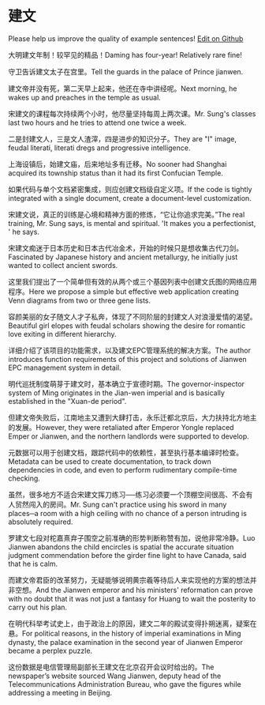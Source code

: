 # 建文

Please help us improve the quality of example sentences! [Edit on Github](https://github.com/jiyushe/jiyu-example-sentence-source/blob/main/chinese/jianwen.md)

<p><span class="chinese">大明建文年制！较罕见的精品！</span><span class="english">Daming has four-year! Relatively rare fine!</span></p>

<p><span class="chinese">守卫告诉建文太子在宫里。</span><span class="english">Tell the guards in the palace of Prince jianwen.</span></p>

<p><span class="chinese">建文帝并没有死，第二天早上起来，他还在寺中讲经呢。</span><span class="english">Next morning, he wakes up and preaches in the temple as usual.</span></p>

<p><span class="chinese">宋建文的课程每次持续两个小时，他尽量坚持每周上两次课。</span><span class="english">Mr. Sung's classes last two hours and he tries to attend one twice a week.</span></p>

<p><span class="chinese">二是封建文人，三是文人渣滓，四是进步的知识分子。</span><span class="english">They are "I" image, feudal literati, literati dregs and progressive intelligence.</span></p>

<p><span class="chinese">上海设镇后，始建文庙，后来地址多有迁移。</span><span class="english">No sooner had Shanghai acquired its township status than it had its first Confucian Temple.</span></p>

<p><span class="chinese">如果代码与单个文档紧密集成，则应创建文档级自定义项。</span><span class="english">If the code is tightly integrated with a single document, create a document-level customization.</span></p>

<p><span class="chinese">宋建文说，真正的训练是心境和精神方面的修炼，“它让你追求完美。”</span><span class="english">The real training, Mr. Sung says, is mental and spiritual. 'It makes you a perfectionist, ' he says.</span></p>

<p><span class="chinese">宋建文痴迷于日本历史和日本古代冶金术，开始的时候只是想收集古代刀剑。</span><span class="english">Fascinated by Japanese history and ancient metallurgy, he initially just wanted to collect ancient swords.</span></p>

<p><span class="chinese">这里我们提出了一个简单但有效的从两个或三个基因列表中创建文氏图的网络应用程序。</span><span class="english">Here we propose a simple but effective web application creating Venn diagrams from two or three gene lists.</span></p>

<p><span class="chinese">容颜美丽的女子随文人才子私奔，体现了不同阶层的封建文人对浪漫爱情的渴望。</span><span class="english">Beautiful girl elopes with feudal scholars showing the desire for romantic love exiting in different hierarchy.</span></p>

<p><span class="chinese">详细介绍了该项目的功能需求，以及建文EPC管理系统的解决方案。</span><span class="english">The author introduces function requirements of this project and solutions of Jianwen EPC management system in detail.</span></p>

<p><span class="chinese">明代巡抚制度萌芽于建文时，基本确立于宣德时期。</span><span class="english">The governor-inspector system of Ming originates in the Jian-wen imperial and is basically established in the "Xuan-de period".</span></p>

<p><span class="chinese">但建文帝失败后，江南地主又遭到大肆打击，永乐迁都北京后，大力扶持北方地主的发展。</span><span class="english">However, they were retaliated after Emperor Yongle replaced Emper or Jianwen, and the northern landlords were supported to develop.</span></p>

<p><span class="chinese">元数据可以用于创建文档，跟踪代码中的依赖性，甚至执行基本编译时检查。</span><span class="english">Metadata can be used to create documentation, to track down dependencies in code, and even to perform rudimentary compile-time checking.</span></p>

<p><span class="chinese">虽然，很多地方不适合宋建文挥刀练习──练习必须要一个顶棚空间很高、不会有人贸然闯入的房间。</span><span class="english">Mr. Sung can't practice using his sword in many places─a room with a high ceiling with no chance of a person intruding is absolutely required.</span></p>

<p><span class="chinese">罗建文七段对柁嘉熹弃子围空之前准确的形势判断称赞有加，说他非常冷静。</span><span class="english">Luo Jianwen abandons the child encircles is spatial the accurate situation judgment commendation before the girder fine light to have Canada, said that he is calm.</span></p>

<p><span class="chinese">而建文帝君臣的改革努力，无疑能够说明黄宗羲等待后人来实现他的方案的想法并非空想。</span><span class="english">And the Jianwen emperor and his ministers' reformation can prove with no doubt that it was not just a fantasy for Huang to wait the posterity to carry out his plan.</span></p>

<p><span class="chinese">在明代科举考试史上，由于政治上的原因，建文二年的殿试变得扑朔迷离，疑案在悬。</span><span class="english">For political reasons, in the history of imperial examinations in Ming dynasty, the palace examination in the second year of Jianwen Emperor became a perplex puzzle.</span></p>

<p><span class="chinese">这份数据是电信管理局副部长王建文在北京召开会议时给出的。</span><span class="english">The newspaper’s website sourced Wang Jianwen, deputy head of the Telecommunications Administration Bureau, who gave the figures while addressing a meeting in Beijing.</span></p>

